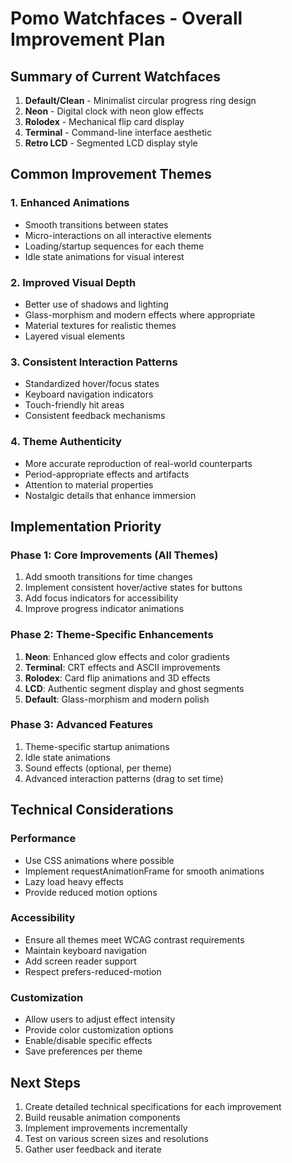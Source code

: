 # Pomo Watchfaces - Overall Improvement Plan

## Summary of Current Watchfaces

1. **Default/Clean** - Minimalist circular progress ring design
2. **Neon** - Digital clock with neon glow effects
3. **Rolodex** - Mechanical flip card display
4. **Terminal** - Command-line interface aesthetic
5. **Retro LCD** - Segmented LCD display style

## Common Improvement Themes

### 1. Enhanced Animations
- Smooth transitions between states
- Micro-interactions on all interactive elements
- Loading/startup sequences for each theme
- Idle state animations for visual interest

### 2. Improved Visual Depth
- Better use of shadows and lighting
- Glass-morphism and modern effects where appropriate
- Material textures for realistic themes
- Layered visual elements

### 3. Consistent Interaction Patterns
- Standardized hover/focus states
- Keyboard navigation indicators
- Touch-friendly hit areas
- Consistent feedback mechanisms

### 4. Theme Authenticity
- More accurate reproduction of real-world counterparts
- Period-appropriate effects and artifacts
- Attention to material properties
- Nostalgic details that enhance immersion

## Implementation Priority

### Phase 1: Core Improvements (All Themes)
1. Add smooth transitions for time changes
2. Implement consistent hover/active states for buttons
3. Add focus indicators for accessibility
4. Improve progress indicator animations

### Phase 2: Theme-Specific Enhancements
1. **Neon**: Enhanced glow effects and color gradients
2. **Terminal**: CRT effects and ASCII improvements
3. **Rolodex**: Card flip animations and 3D effects
4. **LCD**: Authentic segment display and ghost segments
5. **Default**: Glass-morphism and modern polish

### Phase 3: Advanced Features
1. Theme-specific startup animations
2. Idle state animations
3. Sound effects (optional, per theme)
4. Advanced interaction patterns (drag to set time)

## Technical Considerations

### Performance
- Use CSS animations where possible
- Implement requestAnimationFrame for smooth animations
- Lazy load heavy effects
- Provide reduced motion options

### Accessibility
- Ensure all themes meet WCAG contrast requirements
- Maintain keyboard navigation
- Add screen reader support
- Respect prefers-reduced-motion

### Customization
- Allow users to adjust effect intensity
- Provide color customization options
- Enable/disable specific effects
- Save preferences per theme

## Next Steps

1. Create detailed technical specifications for each improvement
2. Build reusable animation components
3. Implement improvements incrementally
4. Test on various screen sizes and resolutions
5. Gather user feedback and iterate